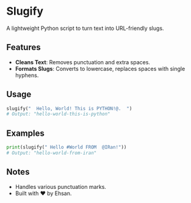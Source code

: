 # Slugify
A lightweight Python script to turn text into URL-friendly slugs.

## Features
- **Cleans Text**: Removes punctuation and extra spaces.
- **Formats Slugs**: Converts to lowercase, replaces spaces with single hyphens.

## Usage
```python
slugify("  Hello, World! This is PYTHON!@.  ")
# Output: "hello-world-this-is-python"
```

## Examples
```python
print(slugify(" Hello #World FROM  @IRan!"))
# Output: "hello-world-from-iran"
```

## Notes
- Handles various punctuation marks.
- Built with ❤️ by Ehsan.
